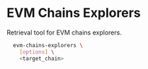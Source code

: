 # EVM Chains Explorers

Retrieval tool for EVM chains explorers.

```bash
  evm-chains-explorers \
    [options] \
    <target_chain>
```
